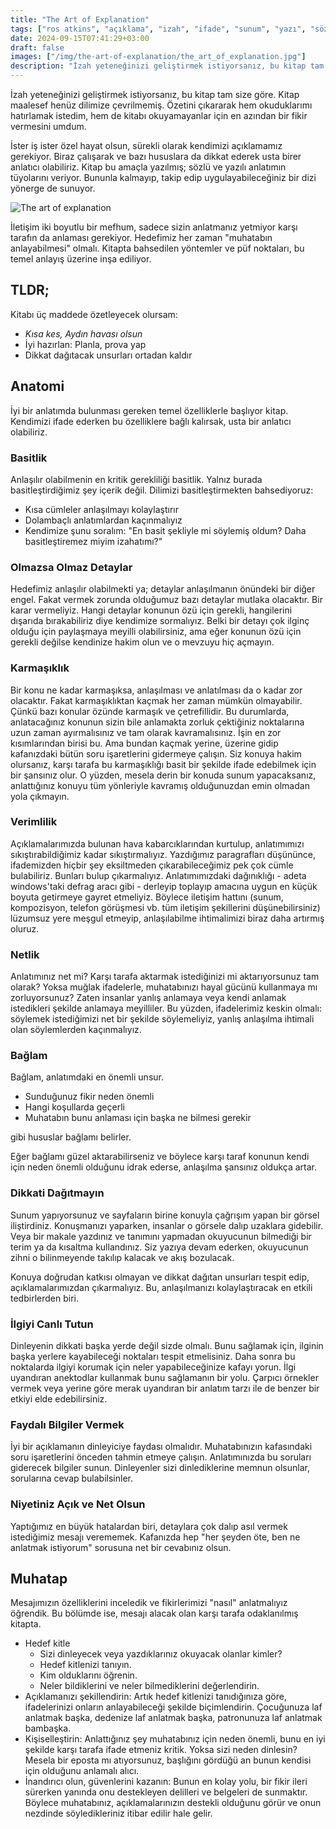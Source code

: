 ```yaml
---
title: "The Art of Explanation"
tags: ["ros atkins", "açıklama", "izah", "ifade", "sunum", "yazı", "sözel", "anlatım", "kitap"]
date: 2024-09-15T07:41:29+03:00
draft: false
images: ["/img/the-art-of-explanation/the_art_of_explanation.jpg"]
description: "İzah yeteneğinizi geliştirmek istiyorsanız, bu kitap tam size göre. Sözlü ve yazılı anlatımın tüyolarını veriyor."
---
```


İzah yeteneğinizi geliştirmek istiyorsanız, bu kitap tam size göre.
Kitap maalesef henüz dilimize çevrilmemiş.
Özetini çıkararak hem okuduklarımı hatırlamak istedim, hem de kitabı okuyamayanlar için en azından bir fikir vermesini umdum.

İster iş ister özel hayat olsun, sürekli olarak kendimizi açıklamamız gerekiyor.
Biraz çalışarak ve bazı hususlara da dikkat ederek usta birer anlatıcı olabiliriz.
Kitap bu amaçla yazılmış; sözlü ve yazılı anlatımın tüyolarını veriyor.
Bununla kalmayıp, takip edip uygulayabileceğiniz bir dizi yönerge de sunuyor.

![The art of explanation][1]

İletişim iki boyutlu bir mefhum, sadece sizin anlatmanız yetmiyor karşı tarafın da anlaması gerekiyor.
Hedefimiz her zaman "muhatabın anlayabilmesi" olmalı.
Kitapta bahsedilen yöntemler ve püf noktaları, bu temel anlayış üzerine inşa ediliyor.

## TLDR;

Kitabı üç maddede özetleyecek olursam:

* *Kısa kes, Aydın havası olsun*
* İyi hazırlan: Planla, prova yap
* Dikkat dağıtacak unsurları ortadan kaldır

## Anatomi

İyi bir anlatımda bulunması gereken temel özelliklerle başlıyor kitap.
Kendimizi ifade ederken bu özelliklere bağlı kalırsak, usta bir anlatıcı olabiliriz.

### Basitlik

Anlaşılır olabilmenin en kritik gerekliliği basitlik.
Yalnız burada basitleştirdiğimiz şey içerik değil.
Dilimizi basitleştirmekten bahsediyoruz:

* Kısa cümleler anlaşılmayı kolaylaştırır
* Dolambaçlı anlatımlardan kaçınmalıyız
* Kendimize şunu soralım: "En basit şekliyle mi söylemiş oldum? Daha basitleştiremez miyim izahatımı?"

### Olmazsa Olmaz Detaylar

Hedefimiz anlaşılır olabilmekti ya; detaylar anlaşılmanın önündeki bir diğer engel.
Fakat vermek zorunda olduğumuz bazı detaylar mutlaka olacaktır.
Bir karar vermeliyiz.
Hangi detaylar konunun özü için gerekli, hangilerini dışarıda bırakabiliriz diye kendimize sormalıyız.
Belki bir detayı çok ilginç olduğu için paylaşmaya meyilli olabilirsiniz, ama eğer konunun özü için gerekli değilse kendinize hakim olun ve o mevzuyu hiç açmayın.

### Karmaşıklık

Bir konu ne kadar karmaşıksa, anlaşılması ve anlatılması da o kadar zor olacaktır.
Fakat karmaşıklıktan kaçmak her zaman mümkün olmayabilir.
Çünkü bazı konular özünde karmaşık ve çetrefillidir.
Bu durumlarda, anlatacağınız konunun sizin bile anlamakta zorluk çektiğiniz noktalarına uzun zaman ayırmalısınız ve tam olarak kavramalısınız.
İşin en zor kısımlarından birisi bu.
Ama bundan kaçmak yerine, üzerine gidip kafanızdaki bütün soru işaretlerini gidermeye çalışın.
Siz konuya hakim olursanız, karşı tarafa bu karmaşıklığı basit bir şekilde ifade edebilmek için bir şansınız olur.
O yüzden, mesela derin bir konuda sunum yapacaksanız, anlattığınız konuyu tüm yönleriyle kavramış olduğunuzdan emin olmadan yola çıkmayın.

### Verimlilik

Açıklamalarımızda bulunan hava kabarcıklarından kurtulup, anlatımımızı sıkıştırabildiğimiz kadar sıkıştırmalıyız.
Yazdığımız paragrafları düşününce, ifademizden hiçbir şey eksiltmeden çıkarabileceğimiz pek çok cümle bulabiliriz.
Bunları bulup çıkarmalıyız.
Anlatımımızdaki dağınıklığı - adeta windows'taki defrag aracı gibi - derleyip toplayıp amacına uygun en küçük boyuta getirmeye gayret etmeliyiz.
Böylece iletişim hattını (sunum, kompozisyon, telefon görüşmesi vb. tüm iletişim şekillerini düşünebilirsiniz) lüzumsuz yere meşgul etmeyip, anlaşılabilme ihtimalimizi biraz daha artırmış oluruz.

### Netlik

Anlatımınız net mi?
Karşı tarafa aktarmak istediğinizi mi aktarıyorsunuz tam olarak?
Yoksa muğlak ifadelerle, muhatabınızı hayal gücünü kullanmaya mı zorluyorsunuz?
Zaten insanlar yanlış anlamaya veya kendi anlamak istedikleri şekilde anlamaya meyilliler.
Bu yüzden, ifadelerimiz keskin olmalı: söylemek istediğimizi net bir şekilde söylemeliyiz, yanlış anlaşılma ihtimali olan söylemlerden kaçınmalıyız.

### Bağlam

Bağlam, anlatımdaki en önemli unsur.

* Sunduğunuz fikir neden önemli
* Hangi koşullarda geçerli
* Muhatabın bunu anlaması için başka ne bilmesi gerekir

gibi hususlar bağlamı belirler.

Eğer bağlamı güzel aktarabilirseniz ve böylece karşı taraf konunun kendi için neden önemli olduğunu idrak ederse, anlaşılma şansınız oldukça artar.

### Dikkati Dağıtmayın

Sunum yapıyorsunuz ve sayfaların birine konuyla çağrışım yapan bir görsel iliştirdiniz.
Konuşmanızı yaparken, insanlar o görsele dalıp uzaklara gidebilir.
Veya bir makale yazdınız ve tanımını yapmadan okuyucunun bilmediği bir terim ya da kısaltma kullandınız.
Siz yazıya devam ederken, okuyucunun zihni o bilinmeyende takılıp kalacak ve akış bozulacak.

Konuya doğrudan katkısı olmayan ve dikkat dağıtan unsurları tespit edip, açıklamalarımızdan çıkarmalıyız.
Bu, anlaşılmanızı kolaylaştıracak en etkili tedbirlerden biri.

### İlgiyi Canlı Tutun

Dinleyenin dikkati başka yerde değil sizde olmalı.
Bunu sağlamak için, ilginin başka yerlere kayabileceği noktaları tespit etmelisiniz.
Daha sonra bu noktalarda ilgiyi korumak için neler yapabileceğinize kafayı yorun.
İlgi uyandıran anektodlar kullanmak bunu sağlamanın bir yolu.
Çarpıcı örnekler vermek veya yerine göre merak uyandıran bir anlatım tarzı ile de benzer bir etkiyi elde edebilirsiniz.

### Faydalı Bilgiler Vermek

İyi bir açıklamanın dinleyiciye faydası olmalıdır.
Muhatabınızın kafasındaki soru işaretlerini önceden tahmin etmeye çalışın.
Anlatımınızda bu soruları giderecek bilgiler sunun.
Dinleyenler sizi dinlediklerine memnun olsunlar, sorularına cevap bulabilsinler.

### Niyetiniz Açık ve Net Olsun

Yaptığımız en büyük hatalardan biri, detaylara çok dalıp asıl vermek istediğimiz mesajı verememek.
Kafanızda hep "her şeyden öte, ben ne anlatmak istiyorum" sorusuna net bir cevabınız olsun.

## Muhatap

Mesajımızın özelliklerini inceledik ve fikirlerimizi "nasıl" anlatmalıyız öğrendik.
Bu bölümde ise, mesajı alacak olan karşı tarafa odaklanılmış kitapta.

* Hedef kitle
  * Sizi dinleyecek veya yazdıklarınız okuyacak olanlar kimler?
  * Hedef kitlenizi tanıyın.
  * Kim olduklarını öğrenin.
  * Neler bildiklerini ve neler bilmediklerini değerlendirin.
* Açıklamanızı şekillendirin: Artık hedef kitlenizi tanıdığınıza göre, ifadelerinizi onların anlayabileceği şekilde biçimlendirin. Çocuğunuza laf anlatmak başka, dedenize laf anlatmak başka, patronunuza laf anlatmak bambaşka.
* Kişiselleştirin: Anlattığınız şey muhatabınız için neden önemli, bunu en iyi şekilde karşı tarafa ifade etmeniz kritik. Yoksa sizi neden dinlesin? Mesela bir eposta mı atıyorsunuz, başlığını gördüğü an bunun kendisi için olduğunu anlamalı alıcı.
* İnandırıcı olun, güvenlerini kazanın: Bunun en kolay yolu, bir fikir ileri sürerken yanında onu destekleyen delilleri ve belgeleri de sunmaktır. Böylece muhatabınız, açıklamalarınızın destekli olduğunu görür ve onun nezdinde söyledikleriniz itibar edilir hale gelir.

[1]: /img/the-art-of-explanation/the_art_of_explanation.jpg
